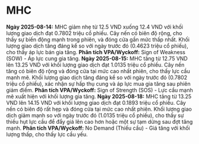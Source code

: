 # MHC

**Ngày 2025-08-14:** MHC giảm nhẹ từ 12.5 VND xuống 12.4 VND với khối lượng giao dịch đạt 0.7802 triệu cổ phiếu. Cây nến có biên độ rộng, cho thấy sự biến động mạnh trong phiên, và đóng cửa gần mức thấp nhất. Khối lượng giao dịch tăng đáng kể so với ngày trước đó (0.4623 triệu cổ phiếu), cho thấy áp lực bán gia tăng. **Phân tích VPA/Wyckoff:** Sign of Weakness (SOW) - Áp lực cung gia tăng.
**Ngày 2025-08-15:** MHC tăng từ 12.75 VND lên 13.25 VND với khối lượng giao dịch đạt 1.0135 triệu cổ phiếu. Cây nến tăng có biên độ rộng và đóng cửa tại mức cao nhất phiên, cho thấy lực cầu mạnh mẽ. Khối lượng giao dịch tăng đáng kể so với ngày trước đó (0.7802 triệu cổ phiếu), xác nhận sự hấp thụ cung và áp lực mua gia tăng sau phiên giảm điểm. **Phân tích VPA/Wyckoff:** Sign of Strength (SOS) - Lực cầu mạnh mẽ xuất hiện với khối lượng gia tăng.
**Ngày 2025-08-18:** MHC tăng từ 13.25 VND lên 14.15 VND với khối lượng giao dịch đạt 0.1893 triệu cổ phiếu. Cây nến có biên độ rất hẹp và đóng cửa tại mức cao nhất phiên. Khối lượng giao dịch giảm mạnh so với ngày trước đó (1.0135 triệu cổ phiếu), cho thấy sự thiếu hụt lực cầu để đẩy giá lên cao hơn hoặc một sự tạm dừng sau đợt tăng mạnh. **Phân tích VPA/Wyckoff:** No Demand (Thiếu cầu) - Giá tăng với khối lượng thấp, cho thấy lực cầu yếu.
